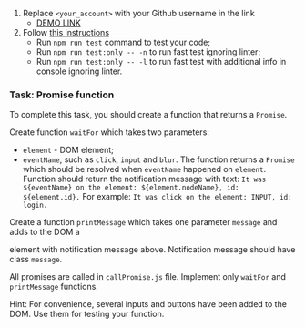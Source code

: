 1. Replace `<your_account>` with your Github username in the link
    - [DEMO LINK](https://shchadylotaras.github.io/js_promise_function_DOM/)
2. Follow [this instructions](https://mate-academy.github.io/layout_task-guideline/)
    - Run `npm run test` command to test your code;
    - Run `npm run test:only -- -n` to run fast test ignoring linter;
    - Run `npm run test:only -- -l` to run fast test with additional info in console ignoring linter.

### Task: Promise function

To complete this task, you should create a function that returns a `Promise`.

Create function `waitFor` which takes two parameters:
- `element` - DOM element;
- `eventName`, such as `click`, `input` and `blur`.
The function returns a `Promise` which should be resolved when `eventName` happened on `element`.
Function should return the notification message with text:
`It was ${eventName} on the element: ${element.nodeName}, id: ${element.id}.`
For example: `It was click on the element: INPUT, id: login.`

Create a function `printMessage` which takes one parameter `message` and adds to the DOM a <div> element with notification message above. Notification message should have class `message`.

All promises are called in `callPromise.js` file. Implement only `waitFor` and `printMessage` functions.

Hint: For convenience, several inputs and buttons have been added to the DOM. Use them for testing your function.
